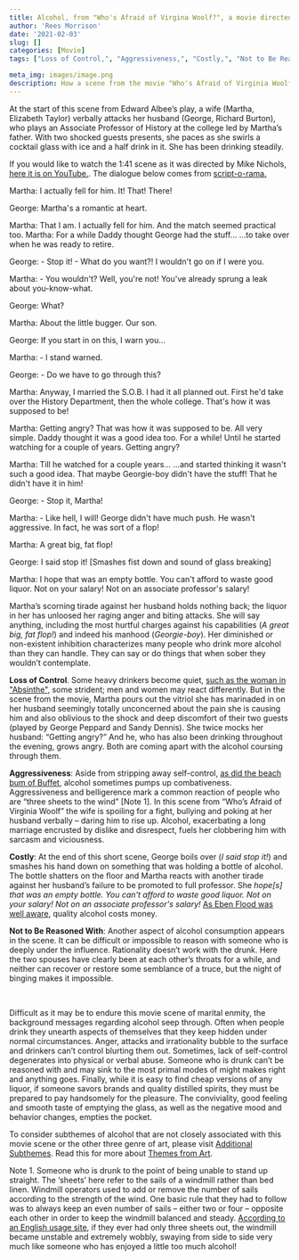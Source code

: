 ```yaml
---
title: Alcohol, from "Who's Afraid of Virgina Woolf?", a movie directed by Mike Nichols
author: 'Rees Morrison'
date: '2021-02-03'
slug: []
categories: [Movie]
tags: ["Loss of Control,", "Aggressiveness,", "Costly,", "Not to Be Reasoned With", ]

meta_img: images/image.png
description: How a scene from the movie "Who's Afraid of Virginia Woolf", directed by Mike Nichols and starring Elizabeth Taylor and Richard Burton suggests ideas about drinking alcoholic beverages.
---
```


At the start of this scene from Edward Albee’s play, a wife (Martha, Elizabeth Taylor) verbally attacks her husband (George, Richard Burton), who plays an Associate Professor of History at the college led by Martha’s father. With two shocked guests presents, she paces as she swirls a cocktail glass with ice and a half drink in it.  She has been drinking steadily.  

<!--more-->

If you would like to watch the 1:41 scene as it was directed by Mike Nichols, [here it is on YouTube.](https://www.youtube.com/watch?v=nInE5TITzE8 "Scene on YouTube").  The dialogue below comes from [script-o-rama.](http://www.script-o-rama.com/movie_scripts/w/whos-afraid-of-virginia-woolf-script.html) 

Martha: I actually fell for him.  It! That! There!  

George: Martha's a romantic at heart.

Martha: That I am.  I actually fell for him.  And the match seemed practical too.
Martha: For a while Daddy thought George had the stuff...  ...to take over when he was ready to retire.
  
George: - Stop it!   - What do you want?! I wouldn't go on if I were you.

Martha: - You wouldn't? Well, you're not!  You've already sprung a leak about you-know-what.
  
George: What?
  
Martha: About the little bugger. Our son.
  
George: If you start in on this, I warn you...
  
Martha: - I stand warned.

George: - Do we have to go through this?
  
Martha: Anyway, I married the S.O.B.  I had it all planned out.  First he'd take over the History Department, then the whole college.  That's how it was supposed to be!

Martha: Getting angry?  That was how it was supposed to be.  All very simple.  Daddy thought it was a good idea too.  For a while!  Until he started watching for a couple of years.  Getting angry?
  
Martha: Till he watched for a couple years... ...and started thinking it wasn't such a good idea.  That maybe Georgie-boy didn't have the stuff!  That he didn't have it in him!
  
George: - Stop it, Martha!

Martha: - Like hell, I will!  George didn't have much push.  He wasn't aggressive.  In fact, he was sort of a flop!
  
Martha: A great big, fat flop!
  
George: I said stop it!  [Smashes fist down and sound of glass breaking]
  
Martha: I hope that was an empty bottle.  You can't afford to waste good liquor.  Not on your salary! Not on an associate professor's salary!


Martha’s scorning tirade against her husband holds nothing back; the liquor in her has unloosed her raging anger and biting attacks.  She will say anything, including the most hurtful charges against his capabilities (*A great big, fat flop!*) and indeed his manhood (*Georgie-boy*). Her diminished or non-existent inhibition characterizes many people who drink more alcohol than they can handle.  They can say or do things that when sober they wouldn’t contemplate.

**Loss of Control**. Some heavy drinkers become quiet, [such as the woman in "Absinthe"](https://themesfromart.com/blog/2021-02-03-alcohol-absinthe-degas/), some strident; men and women may react differently.  But in the scene from the movie, Martha pours out the vitriol she has marinaded in on her husband seemingly totally unconcerned about the pain she is causing him and also oblivious to the shock and deep discomfort of their two guests (played by George Peppard and Sandy Dennis).   She twice mocks her husband: “Getting angry?”  And he, who has also been drinking throughout the evening, grows angry. Both are coming apart with the alcohol coursing through them.

**Aggressiveness**: Aside from stripping away self-control, [as did the beach bum of Buffet](https://themesfromart.com/blog/2021-02-01-alcohol-margaritaville-buffet/), alcohol sometimes pumps up combativeness.  Aggressiveness and belligerence mark a common reaction of people who are “three sheets to the wind” [Note 1].  In this scene from “Who’s Afraid of Virginia Woolf” the wife is spoiling for a fight, bullying and poking at her husband verbally – daring him to rise up. Alcohol, exacerbating a long marriage encrusted by dislike and disrespect, fuels her clobbering him with sarcasm and viciousness.

**Costly**: At the end of this short scene, George boils over (*I said stop it!*) and smashes his hand down on something that was holding a bottle of alcohol.  The bottle shatters on the floor and Martha reacts with another tirade against her husband’s failure to be promoted to full professor.  She *hope[s] that was an empty bottle.  You can't afford to waste good liquor.  Not on your salary!  Not on an associate professor's salary!*  [As Eben Flood was well aware](https://themesfromart.com/blog/2021-01-24-alcohol-flood-frost/alcoholfloodindex/), quality alcohol costs money. 

**Not to Be Reasoned With**: Another aspect of alcohol consumption appears in the scene. It can be difficult or impossible to reason with someone who is deeply under the influence. Rationality doesn’t work with the drunk. Here the two spouses have clearly been at each other’s throats for a while, and neither can recover or restore some semblance of a truce, but the night of binging makes it impossible.

&nbsp;

Difficult as it may be to endure this movie scene of marital enmity, the background messages regarding alcohol seep through. Often when people drink they unearth aspects of themselves that they keep hidden under normal circumstances.  Anger, attacks and irrationality bubble to the surface and drinkers can’t control blurting them out.  Sometimes, lack of self-control degenerates into physical or verbal abuse.  Someone who is drunk can’t be reasoned with and may sink to the most primal modes of might makes right and anything goes.  Finally, while it is easy to find cheap versions of any liquor, if someone savors brands and quality distilled spirits, they must be prepared to pay handsomely for the pleasure.  The conviviality, good feeling and smooth taste of emptying the glass, as well as the negative mood and behavior changes, empties the pocket.

To consider subthemes of alcohol that are not closely associated with this movie scene or the other three genre of art, please visit [Additional Subthemes](https://themesfromart.com/blog/2021-02-03-alcohol-wide-view/).  Read this for more about [Themes from Art](http://bit.ly/3sRXopI). 



Note 1.  Someone who is drunk to the point of being unable to stand up straight. The ‘sheets’ here refer to the sails of a windmill rather than bed linen. Windmill operators used to add or remove the number of sails according to the strength of the wind.  One basic rule that they had to follow was to always keep an even number of sails – either two or four – opposite each other in order to keep the windmill balanced and steady. [According to an English usage site](https://www.ecenglish.com/learnenglish/lessons/why-do-we-say-three-sheets-wind), if they ever had only three sheets out, the windmill became unstable and extremely wobbly, swaying from side to side very much like someone who has enjoyed a little too much alcohol!  

